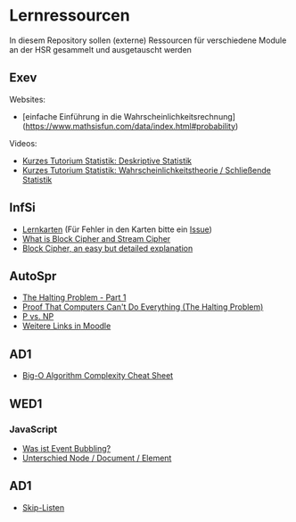# Lernressourcen

In diesem Repository sollen (externe) Ressourcen für verschiedene Module an der HSR gesammelt und ausgetauscht werden

## Exev

Websites:

* [einfache Einführung in die Wahrscheinlichkeitsrechnung] (https://www.mathsisfun.com/data/index.html#probability)

Videos:

* [Kurzes Tutorium Statistik: Deskriptive Statistik ](https://www.youtube.com/playlist?list=PLH07H-nk4AF-tQcFuWz5Fp66SVMyFrBqt)
* [Kurzes Tutorium Statistik: Wahrscheinlichkeitstheorie / Schließende Statistik ](https://www.youtube.com/playlist?list=PLH07H-nk4AF-5NVmmpz3kDT4bRnH_Ya8_)



## InfSi
* [Lernkarten](http://www.cram.com/flashcards/infsi1-6903581)
(Für Fehler in den Karten bitte ein [Issue](https://github.com/raphiz/hsr-lernressourcen/issues))
* [What is Block Cipher and Stream Cipher](https://www.youtube.com/watch?v=E_3M41NrtsU)
* [Block Cipher, an easy but detailed explanation](https://www.youtube.com/watch?v=-Gk9kaFoBxU)

## AutoSpr

* [The Halting Problem - Part 1](https://www.youtube.com/watch?v=dhs04ofFJPI)
* [Proof That Computers Can't Do Everything (The Halting Problem)](https://www.youtube.com/watch?v=92WHN-pAFCs)
* [P vs. NP](https://youtu.be/YX40hbAHx3s)
* [Weitere Links in Moodle](https://moodle.hsr.ch/course/view.php?id=106)

## AD1

 * [Big-O Algorithm Complexity Cheat Sheet](http://bigocheatsheet.com/)
  
## WED1
### JavaScript
  * [Was ist Event Bubbling?](http://javascript.info/tutorial/bubbling-and-capturing)
  * [Unterschied Node / Document / Element](http://stackoverflow.com/questions/9979172/difference-between-node-object-and-element-object)

## AD1

* [Skip-Listen](http://www.ottigers.com/index.php?content=skip.htm&rubrik=eth)
